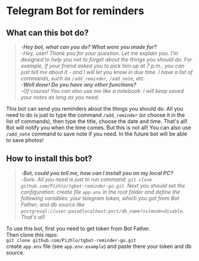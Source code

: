 # Telegram Bot for reminders

## What can this bot do?
> -***Hey bot, what can you do? What were you made for?***<br>
-*Hey, user! Thank you for your question. Let me explain you. I'm designed to help you not to forget about the things you should do. For example, if your friend asked you to pick him up at 7 p.m., you can just tell me about it  - and I will let you know in due time. I have a list of commands, such as `/add_reminder`, `/add_note`, etc.*<br>
-***Well done! Do you have any other functions?***<br>
-*Of course! You can also use me like a notebook: I will keep saved your notes as long as you need.*<br>

This bot can send you reminders about the things you should do. All you need to do is just to type the command `/add_reminder` (or choose it in the list of commands), then type the title, choose the date and time. That's all! Bot will notify you when  the time comes.
But this is not all! You can also use `/add_note` command to save note if you need. In the future bot will be able to save photos!

## How to install this bot?
> -***Bot, could you tell me, how can I install you on my local PC?***<br>
-*Sure. All you need is just to run command: `git clone github.com/Pizhlo/tgbot-reminder-go.git`. Next you should set the configuration: create file `app.env` in the root folder and define the following variables: your telegram token, which you got from Bot Father; and db source like `postgresql://user:pass@localhost:port/db_name?sslmode=disable`. That's all!*

To use this bot, first you need to get token from Bot Father.<br>
Then clone this repo:<br>
`git clone github.com/Pizhlo/tgbot-reminder-go.git`<br>
create `app.env` file (see `app.env.example`) and paste there your token and db source.
